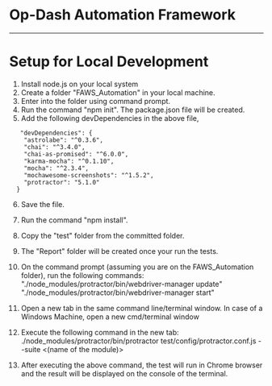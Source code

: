 # Op-Dash Automation Framework

---

# Setup for Local Development
1.  Install node.js on your local system
2.  Create a folder "FAWS_Automation" in your local machine.
3.  Enter into the folder using command prompt.
4.  Run the command "npm init".  The package.json file will be created.
5.  Add the following devDependencies in the above file,

```
   "devDependencies": {
    "astrolabe": "^0.3.6",
    "chai": "^3.4.0",
    "chai-as-promised": "^6.0.0",
    "karma-mocha": "^0.1.10",
    "mocha": "^2.3.4",
    "mochawesome-screenshots": "^1.5.2",
    "protractor": "5.1.0"
  }
```  
  
  6.  Save the file.
  7.  Run the command "npm install".
  8.  Copy the "test" folder from the committed folder.
  9.  The "Report" folder will be created once your run the tests.
  10.  On the command prompt (assuming you are on the FAWS_Automation folder), run the following commands:
         "./node_modules/protractor/bin/webdriver-manager update"
         "./node_modules/protractor/bin/webdriver-manager start"
         
  11.  Open a new tab in the same command line/terminal window.  In case of a Windows Machine, open a new cmd/terminal window
  12.  Execute the following command in the new tab:
        ./node_modules/protractor/bin/protractor test/config/protractor.conf.js --suite <(name of the module)>
  13.  After executing the above command, the test will run in Chrome browser and the result will be displayed on the console of the terminal.
